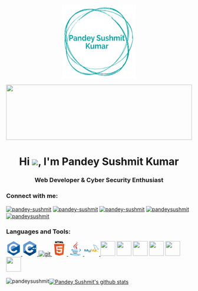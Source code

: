 <p align="center">
  <img src="LogoMakr-9QcNsD.png" width="200" height="200">
</p>	
<img src="https://raw.githubusercontent.com/matfantinel/matfantinel/master/waves.svg" width="100%" height="150">
<h1 align="center">Hi <img src="https://raw.githubusercontent.com/MartinHeinz/MartinHeinz/master/wave.gif" width="30px">, I'm Pandey Sushmit Kumar</h1>
<h3 align="center">Web Developer & Cyber Security Enthusiast</h3>

<h3 align="left">Connect with me:</h3>
<p align="left">
<a href="https://linkedin.com/in/pandey-sushmit" target="blank"><img align="center" src="https://cdn-icons-png.flaticon.com/512/145/145807.png" alt="pandey-sushmit" height="40" width="40" /></a>  <a href="https://www.codechef.com/users/pandeysushmit" target="blank"><img align="center" src="https://i.pinimg.com/originals/c5/d9/fc/c5d9fc1e18bcf039f464c2ab6cfb3eb6.jpg" alt="pandey-sushmit" height="40" width="40" /></a>  <a href="https://leetcode.com/pandey_sushmit/" target="blank"><img align="center" src="https://upload.wikimedia.org/wikipedia/commons/1/19/LeetCode_logo_black.png" alt="pandey-sushmit" height="40" width="40" /></a>  <a href="https://www.hackerrank.com/pandeysushmit" target="blank"><img align="center" src="https://upload.wikimedia.org/wikipedia/commons/4/40/HackerRank_Icon-1000px.png" alt="pandeysushmit" height="40" width="40" /></a>
<a href="https://www.interviewbit.com/profile/pandey_sushmit" target="blank"><img align="center" src="http://ibassets.s3.amazonaws.com/static-assets/ib-logo-square.png" alt="pandeysushmit" height="65" width="65" /></a>
  
</p>

<h3 align="left">Languages and Tools:</h3>
<p align="left"> <a href="https://www.cprogramming.com/" target="_blank" rel="noreferrer"> <img src="https://raw.githubusercontent.com/devicons/devicon/master/icons/c/c-original.svg" alt="c" width="40" height="40"/> </a> <a href="https://www.w3schools.com/cpp/" target="_blank" rel="noreferrer"> <img src="https://raw.githubusercontent.com/devicons/devicon/master/icons/cplusplus/cplusplus-original.svg" alt="cplusplus" width="40" height="40"/> </a> <a href="https://www.w3schools.com/cs/" target="_blank" rel="noreferrer"><img src="https://www.vectorlogo.zone/logos/git-scm/git-scm-icon.svg" alt="git" width="40" height="40"/> </a> <a href="https://www.w3.org/html/" target="_blank" rel="noreferrer"> <img src="https://raw.githubusercontent.com/devicons/devicon/master/icons/html5/html5-original-wordmark.svg" alt="html5" width="40" height="40"/> </a> <a href="https://www.java.com" target="_blank" rel="noreferrer"> <img src="https://raw.githubusercontent.com/devicons/devicon/master/icons/java/java-original.svg" alt="java" width="40" height="40"/><a href="https://www.mysql.com/" target="_blank" rel="noreferrer"> <img src="https://raw.githubusercontent.com/devicons/devicon/master/icons/mysql/mysql-original-wordmark.svg" alt="mysql" width="40" height="40"/> </a><img src="https://www.svgrepo.com/download/331488/mongodb.svg" width="40" height="40"> <img src="https://www.svgrepo.com/show/330398/express.svg" width="40" height="40"> <img src="https://upload.wikimedia.org/wikipedia/commons/thumb/a/a7/React-icon.svg/2300px-React-icon.svg.png" width="40" height="40"> <img src="https://seeklogo.com/images/N/nodejs-logo-FBE122E377-seeklogo.com.png" width="40" height="40"> <img src="https://upload.wikimedia.org/wikipedia/commons/4/49/Redux.png" width="40" height="40"><img src="https://cdn.worldvectorlogo.com/logos/material-ui-1.svg" width="40" height="40"></p>

<p><img align="left" src="https://github-readme-stats.vercel.app/api/top-langs?username=pandeysushmit&show_icons=true&theme=yeblu&locale=en&&langs_count=6&count_private=true&layout=compact" alt="pandeysushmit" /></p>




<p><a href="https://github.com/pandeysushmit/github-readme-stats"><img align="center" src="https://github-readme-stats.vercel.app/api?username=pandeysushmit&show_icons=true&theme=yeblu&locale=en&count_private=true&hide=issues,prs" alt="Pandey Sushmit's github stats" /></a> </p>
